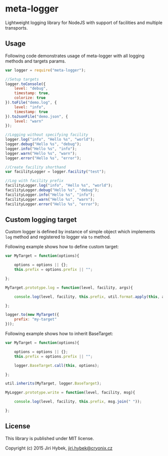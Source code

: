 # meta-logger
Lightweight logging library for NodeJS with support of facilities and multiple transports.

## Usage
Following code demonstrates usage of meta-logger with all logging methods and targets params.

```javascript
var logger = require("meta-logger");

//Setup targets
logger.toConsole({
	level: "debug",
	timestamp: true,
	colorize: true
}).toFile("demo.log", {
	level: "info",
	timestamp: true
}).toJsonFile("demo.json", {
	level: "warn"
});

//Logging without specifying facility
logger.log("info", "Hello %s", "world");
logger.debug("Hello %s", "debug");
logger.info("Hello %s", "info");
logger.warn("Hello %s", "warn");
logger.error("Hello %s", "error");

//Create facility shorthand
var facilityLogger = logger.facility("test");

//Log with facility prefix
facilityLogger.log("info", "Hello %s", "world");
facilityLogger.debug("Hello %s", "debug");
facilityLogger.info("Hello %s", "info");
facilityLogger.warn("Hello %s", "warn");
facilityLogger.error("Hello %s", "error");
```

## Custom logging target
Custom logger is defined by instance of simple object which implements `log` method and registered to logger via `to` method.

Following example shows how to define custom target:

```javascript
var MyTarget = function(options){

	options = options || {};
	this.prefix = options.prefix || "";

};

MyTarget.prototype.log = function(level, facility, args){

	console.log(level, facility, this.prefix, util.format.apply(this, args));

};

logger.to(new MyTarget({
	prefix: "my-target"
}));
```

Following example shows how to inherit BaseTarget:

```javascript
var MyTarget = function(options){

	options = options || {};
	this.prefix = options.prefix || "";

	logger.BaseTarget.call(this, options);

};

util.inherits(MyTarget, logger.BaseTarget);

MyLogger.prototype.write = function(level, facility, msg){

	console.log(level, facility, this.prefix, msg.join(" "));

};
```

## License
This library is published under MIT license.

Copyright (c) 2015 Jiri Hybek, jiri.hybek@cryonix.cz